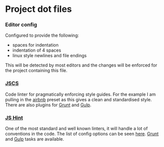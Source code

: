 # Project dot files

### Editor config
Configured to provide the following:
*   spaces for indentation
*   indentation of 4 spaces
*   linux style newlines and file endings

This will be detected by most editors and the changes will be enforced for the project containing this file.

### [JSCS](http://jscs.info/)
Code linter for pragmatically enforcing style guides. For the example I am pulling in the [airbnb](https://github.com/airbnb/javascript) preset as this gives a
clean and standardised style. There are also plugins for [Grunt](https://github.com/jscs-dev/grunt-jscs/) and
[Gulp](https://github.com/jscs-dev/gulp-jscs/).

### [JS Hint](http://jshint.com/)
One of the most standard and well known linters, it will handle a lot of conventions in the code. The list of config
options can be seen [here](http://jshint.com/docs/options/). [Grunt](https://github.com/gruntjs/grunt-contrib-jshint)
and [Gulp](https://github.com/spalger/gulp-jshint) tasks are available.
